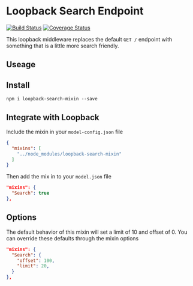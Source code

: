 # Loopback Search Endpoint

[![Build Status](https://travis-ci.com/Danwakeem/loopback-search-mixin.svg?branch=master)](https://travis-ci.com/Danwakeem/loopback-search-mixin)
[![Coverage Status](https://coveralls.io/repos/github/Danwakeem/loopback-search-mixin/badge.svg?branch=master)](https://coveralls.io/github/Danwakeem/loopback-search-mixin?branch=master)

This loopback middleware replaces the default `GET /` endpoint with something that is a little more search friendly.

## Useage

## Install
`npm i loopback-search-mixin --save`

## Integrate with Loopback
Include the mixin in your `model-config.json` file

```json
{
  "mixins": [
    "../node_modules/loopback-search-mixin"
  ]
}
```

Then add the mix in to your `model.json` file
```json
"mixins": {
  "Search": true
},
```

## Options
The default behavior of this mixin will set a limit of 10 and offset of 0.
You can override these defaults through the mixin options
```json
"mixins": {
  "Search": {
    "offset": 100,
    "limit": 20,
  }
},
```
